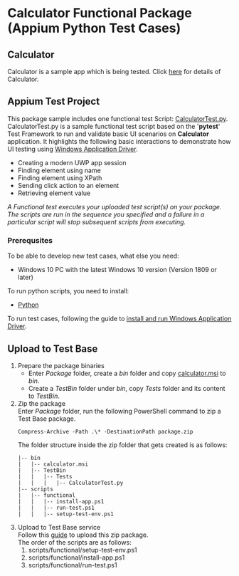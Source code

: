 # Calculator Functional Package (Appium Python Test Cases)
## Calculator
Calculator is a sample app which is being tested. Click [here](../../../../Sample-App-Src/Calculator) for details of Calculator.

## Appium Test Project
This package sample includes one functional test Script: [CalculatorTest.py](./Tests). CalculatorTest.py is a sample functional test script based on the '**pytest**' Test Framework to run and validate basic UI scenarios on **Calculator** application. It highlights the following basic interactions to demonstrate how UI testing using [Windows Application Driver](https://github.com/Microsoft/WinAppDriver).
- Creating a modern UWP app session
- Finding element using name
- Finding element using XPath
- Sending click action to an element
- Retrieving element value

*A Functional test executes your uploaded test script(s) on your package. The scripts are run in the sequence you specified and a failure in a particular script will stop subsequent scripts from executing.*

### Prerequsites
To be able to develop new test cases, what else you need:
- Windows 10 PC with the latest Windows 10 version (Version 1809 or later)

To run python scripts, you need to install:
- [Python](https://www.python.org/downloads/)

To run test cases, following the guide to [install and run Windows Application Driver](https://github.com/microsoft/WinAppDriver/blob/master/README.md#installing-and-running-windows-application-driver).

## Upload to Test Base
1. Prepare the package binaries
   - Enter *Package* folder, create a *bin* folder and copy [calculator.msi](../../Out-of-Box/Calculator-OOB-Sample/bin) to *bin*.
   - Create a *TestBin* folder under *bin*, copy *Tests* folder and its content to *TestBin*.
2. Zip the package  
   Enter *Package* folder, run the following PowerShell command to zip a Test Base package. 
    ```
    Compress-Archive -Path .\* -DestinationPath package.zip
    ```  
   The folder structure inside the zip folder that gets created is as follows:  
    ```
    |-- bin
    |   |-- calculator.msi
    |   |-- TestBin
    |   |   |-- Tests
    |   |   |   |-- CalculatorTest.py
    |-- scripts
    |   |-- functional
    |   |   |-- install-app.ps1
    |   |   |-- run-test.ps1
    |   |   |-- setup-test-env.ps1
    ```
3. Upload to Test Base service  
Follow this [guide](https://docs.microsoft.com/en-us/microsoft-365/test-base/uploadapplication?view=o365-worldwide) to upload this zip package.  
The order of the scripts are as follows:
    1. scripts/functional/setup-test-env.ps1
    1. scripts/functional/install-app.ps1
    1. scripts/functional/run-test.ps1
